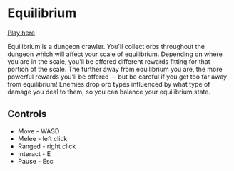 # Equilibrium
[Play here]()

Equilibrium is a dungeon crawler. You'll collect orbs throughout the dungeon which will affect your scale of equilibrium.
Depending on where you are in the scale, you'll be offered different rewards fitting for that portion of the scale. The further away from equilibrium you are, the more powerful rewards you'll be offered -- but be careful if you get too far away from equilibrium!
Enemies drop orb types influenced by what type of damage you deal to them, so you can balance your equilibrium state. 

## Controls

* Move - WASD
* Melee - left click
* Ranged - right click
* Interact - E
* Pause - Esc


